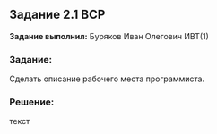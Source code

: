## Задание 2.1 ВСР

**Задание выполнил:** Буряков Иван Олегович ИВТ(1)

### Задание:
Сделать описание рабочего места программиста.

### Решение:

текст
